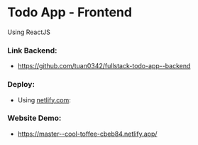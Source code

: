 # Todo App - Frontend
Using ReactJS

### Link Backend:
- https://github.com/tuan0342/fullstack-todo-app--backend

### Deploy:
- Using [netlify.com](https://www.netlify.com/):

### Website Demo:
- https://master--cool-toffee-cbeb84.netlify.app/
